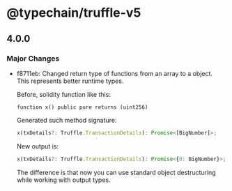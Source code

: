 # @typechain/truffle-v5

## 4.0.0
### Major Changes

- f8711eb: Changed return type of functions from an array to a object. This represents better runtime types.
  
  Before, solidity function like this:
  
  ```
  function x() public pure returns (uint256)
  ```
  
  Generated such method signature:
  
  ```typescript
  x(txDetails?: Truffle.TransactionDetails): Promise<[BigNumber]>;
  ```
  
  New output is:
  
  ```typescript
  x(txDetails?: Truffle.TransactionDetails): Promise<{0: BigNumber}>;
  ```
  
  The difference is that now you can use standard object destructuring while working with output types.
